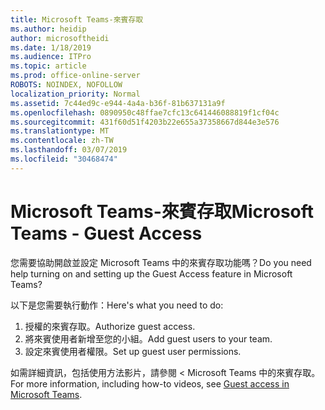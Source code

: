 ```yaml
---
title: Microsoft Teams-來賓存取
ms.author: heidip
author: microsoftheidi
ms.date: 1/18/2019
ms.audience: ITPro
ms.topic: article
ms.prod: office-online-server
ROBOTS: NOINDEX, NOFOLLOW
localization_priority: Normal
ms.assetid: 7c44ed9c-e944-4a4a-b36f-81b637131a9f
ms.openlocfilehash: 0890950c48ffae7cfc13c641446088819f1cf04c
ms.sourcegitcommit: 431f60d51f4203b22e655a37358667d844e3e576
ms.translationtype: MT
ms.contentlocale: zh-TW
ms.lasthandoff: 03/07/2019
ms.locfileid: "30468474"
---
```

# <a name="microsoft-teams---guest-access"></a><span data-ttu-id="2c4d1-102">Microsoft Teams-來賓存取</span><span class="sxs-lookup"><span data-stu-id="2c4d1-102">Microsoft Teams - Guest Access</span></span>

<span data-ttu-id="2c4d1-103">您需要協助開啟並設定 Microsoft Teams 中的來賓存取功能嗎？</span><span class="sxs-lookup"><span data-stu-id="2c4d1-103">Do you need help turning on and setting up the Guest Access feature in Microsoft Teams?</span></span>

<span data-ttu-id="2c4d1-104">以下是您需要執行動作：</span><span class="sxs-lookup"><span data-stu-id="2c4d1-104">Here's what you need to do:</span></span>

1. <span data-ttu-id="2c4d1-105">授權的來賓存取。</span><span class="sxs-lookup"><span data-stu-id="2c4d1-105">Authorize guest access.</span></span>
1. <span data-ttu-id="2c4d1-106">將來賓使用者新增至您的小組。</span><span class="sxs-lookup"><span data-stu-id="2c4d1-106">Add guest users to your team.</span></span>
1. <span data-ttu-id="2c4d1-107">設定來賓使用者權限。</span><span class="sxs-lookup"><span data-stu-id="2c4d1-107">Set up guest user permissions.</span></span>

<span data-ttu-id="2c4d1-108">如需詳細資訊，包括使用方法影片，請參閱 < <b0>Microsoft Teams 中的來賓存取</b0>。</span><span class="sxs-lookup"><span data-stu-id="2c4d1-108">For more information, including how-to videos, see [Guest access in Microsoft Teams](https://docs.microsoft.com/en-us/microsoftteams/guest-access).</span></span>

